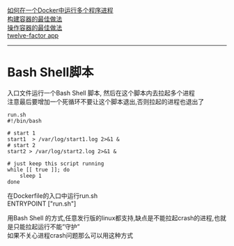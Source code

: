 
[如何在一个Docker中运行多个程序进程](https://www.iamle.com/archives/2241.html)  
[构建容器的最佳做法](https://cloud.google.com/solutions/best-practices-for-building-containers?hl=zh-cn)  
[操作容器的最佳做法](https://cloud.google.com/solutions/best-practices-for-operating-containers?hl=zh-cn)  
[twelve-factor app](https://12factor.net/)  

-----------------------------
# Bash Shell脚本

入口文件运行一个Bash Shell 脚本, 然后在这个脚本内去拉起多个进程  
注意最后要增加一个死循环不要让这个脚本退出,否则拉起的进程也退出了  
```
run.sh	
#!/bin/bash
 
# start 1
start1  > /var/log/start1.log 2>&1 &
# start 2
start2 > /var/log/start2.log 2>&1 &
 
# just keep this script running
while [[ true ]]; do
    sleep 1
done
``` 

在Dockerfile的入口中运行run.sh  
ENTRYPOINT  ["run.sh"]  

用Bash Shell 的方式,任意发行版的linux都支持,缺点是不能拉起crash的进程,也就是只能拉起运行不能”守护”  
如果不关心进程crash问题那么可以用这种方式  

